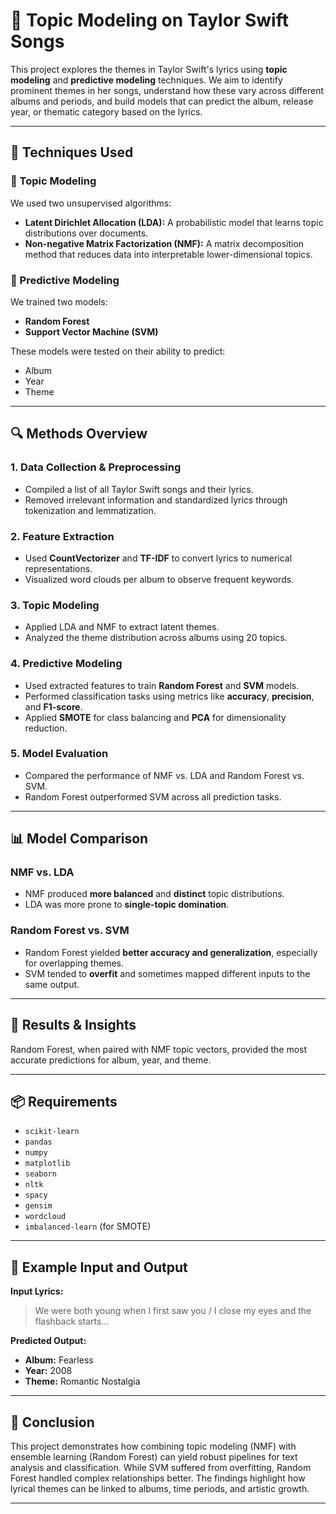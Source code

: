 # 🎤 Topic Modeling on Taylor Swift Songs

This project explores the themes in Taylor Swift's lyrics using **topic modeling** and **predictive modeling** techniques. We aim to identify prominent themes in her songs, understand how these vary across different albums and periods, and build models that can predict the album, release year, or thematic category based on the lyrics.

---

## 🧠 Techniques Used

### 📌 Topic Modeling
We used two unsupervised algorithms:
- **Latent Dirichlet Allocation (LDA):** A probabilistic model that learns topic distributions over documents.
- **Non-negative Matrix Factorization (NMF):** A matrix decomposition method that reduces data into interpretable lower-dimensional topics.

### 📌 Predictive Modeling
We trained two models:
- **Random Forest**
- **Support Vector Machine (SVM)**

These models were tested on their ability to predict:
- Album
- Year
- Theme

---

## 🔍 Methods Overview

### 1. Data Collection & Preprocessing
- Compiled a list of all Taylor Swift songs and their lyrics.
- Removed irrelevant information and standardized lyrics through tokenization and lemmatization.

### 2. Feature Extraction
- Used **CountVectorizer** and **TF-IDF** to convert lyrics to numerical representations.
- Visualized word clouds per album to observe frequent keywords.

### 3. Topic Modeling
- Applied LDA and NMF to extract latent themes.
- Analyzed the theme distribution across albums using 20 topics.

### 4. Predictive Modeling
- Used extracted features to train **Random Forest** and **SVM** models.
- Performed classification tasks using metrics like **accuracy**, **precision**, and **F1-score**.
- Applied **SMOTE** for class balancing and **PCA** for dimensionality reduction.

### 5. Model Evaluation
- Compared the performance of NMF vs. LDA and Random Forest vs. SVM.
- Random Forest outperformed SVM across all prediction tasks.

---

## 📊 Model Comparison

### NMF vs. LDA
- NMF produced **more balanced** and **distinct** topic distributions.
- LDA was more prone to **single-topic domination**.

### Random Forest vs. SVM
- Random Forest yielded **better accuracy and generalization**, especially for overlapping themes.
- SVM tended to **overfit** and sometimes mapped different inputs to the same output.

---

## 🧪 Results & Insights
Random Forest, when paired with NMF topic vectors, provided the most accurate predictions for album, year, and theme.

---

## 📦 Requirements

- `scikit-learn`
- `pandas`
- `numpy`
- `matplotlib`
- `seaborn`
- `nltk`
- `spacy`
- `gensim`
- `wordcloud`
- `imbalanced-learn` (for SMOTE)

---

## 🧪 Example Input and Output

**Input Lyrics:**
> We were both young when I first saw you / I close my eyes and the flashback starts...

**Predicted Output:**
- **Album:** Fearless  
- **Year:** 2008  
- **Theme:** Romantic Nostalgia

---

## 🧠 Conclusion

This project demonstrates how combining topic modeling (NMF) with ensemble learning (Random Forest) can yield robust pipelines for text analysis and classification. While SVM suffered from overfitting, Random Forest handled complex relationships better. The findings highlight how lyrical themes can be linked to albums, time periods, and artistic growth.

---
